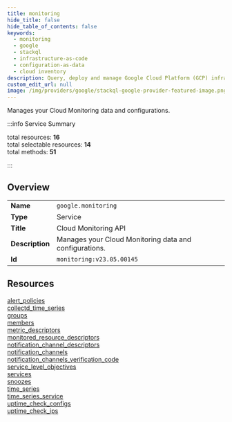 ```yaml
---
title: monitoring
hide_title: false
hide_table_of_contents: false
keywords:
  - monitoring
  - google
  - stackql
  - infrastructure-as-code
  - configuration-as-data
  - cloud inventory
description: Query, deploy and manage Google Cloud Platform (GCP) infrastructure and resources using SQL
custom_edit_url: null
image: /img/providers/google/stackql-google-provider-featured-image.png
---
```

Manages your Cloud Monitoring data and configurations.  
    
:::info Service Summary

<div class="row">
<div class="providerDocColumn">
<span>total resources:&nbsp;<b>16</b></span><br />
<span>total selectable resources:&nbsp;<b>14</b></span><br />
<span>total methods:&nbsp;<b>51</b></span><br />
</div>
</div>

:::

## Overview
<table><tbody>
<tr><td><b>Name</b></td><td><code>google.monitoring</code></td></tr>
<tr><td><b>Type</b></td><td>Service</td></tr>
<tr><td><b>Title</b></td><td>Cloud Monitoring API</td></tr>
<tr><td><b>Description</b></td><td>Manages your Cloud Monitoring data and configurations.</td></tr>
<tr><td><b>Id</b></td><td><code>monitoring:v23.05.00145</code></td></tr>
</tbody></table>

## Resources
<div class="row">
<div class="providerDocColumn">
<a href="/providers/google/monitoring/alert_policies/">alert_policies</a><br />
<a href="/providers/google/monitoring/collectd_time_series/">collectd_time_series</a><br />
<a href="/providers/google/monitoring/groups/">groups</a><br />
<a href="/providers/google/monitoring/members/">members</a><br />
<a href="/providers/google/monitoring/metric_descriptors/">metric_descriptors</a><br />
<a href="/providers/google/monitoring/monitored_resource_descriptors/">monitored_resource_descriptors</a><br />
<a href="/providers/google/monitoring/notification_channel_descriptors/">notification_channel_descriptors</a><br />
<a href="/providers/google/monitoring/notification_channels/">notification_channels</a><br />
</div>
<div class="providerDocColumn">
<a href="/providers/google/monitoring/notification_channels_verification_code/">notification_channels_verification_code</a><br />
<a href="/providers/google/monitoring/service_level_objectives/">service_level_objectives</a><br />
<a href="/providers/google/monitoring/services/">services</a><br />
<a href="/providers/google/monitoring/snoozes/">snoozes</a><br />
<a href="/providers/google/monitoring/time_series/">time_series</a><br />
<a href="/providers/google/monitoring/time_series_service/">time_series_service</a><br />
<a href="/providers/google/monitoring/uptime_check_configs/">uptime_check_configs</a><br />
<a href="/providers/google/monitoring/uptime_check_ips/">uptime_check_ips</a><br />
</div>
</div>
